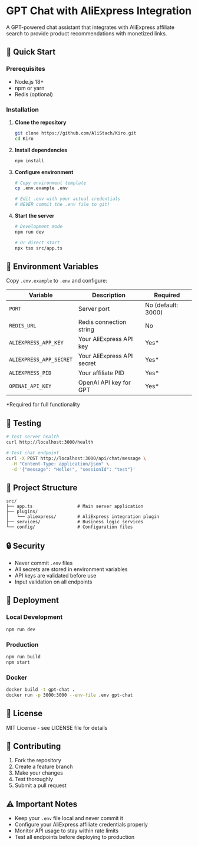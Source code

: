 # GPT Chat with AliExpress Integration

A GPT-powered chat assistant that integrates with AliExpress affiliate search to provide product recommendations with monetized links.

## 🚀 Quick Start

### Prerequisites
- Node.js 18+ 
- npm or yarn
- Redis (optional)

### Installation

1. **Clone the repository**
   ```bash
   git clone https://github.com/AliStach/Kiro.git
   cd Kiro
   ```

2. **Install dependencies**
   ```bash
   npm install
   ```

3. **Configure environment**
   ```bash
   # Copy environment template
   cp .env.example .env
   
   # Edit .env with your actual credentials
   # NEVER commit the .env file to git!
   ```

4. **Start the server**
   ```bash
   # Development mode
   npm run dev
   
   # Or direct start
   npx tsx src/app.ts
   ```

## 🔧 Environment Variables

Copy `.env.example` to `.env` and configure:

| Variable | Description | Required |
|----------|-------------|----------|
| `PORT` | Server port | No (default: 3000) |
| `REDIS_URL` | Redis connection string | No |
| `ALIEXPRESS_APP_KEY` | Your AliExpress API key | Yes* |
| `ALIEXPRESS_APP_SECRET` | Your AliExpress API secret | Yes* |
| `ALIEXPRESS_PID` | Your affiliate PID | Yes* |
| `OPENAI_API_KEY` | OpenAI API key for GPT | Yes* |

*Required for full functionality

## 🧪 Testing

```bash
# Test server health
curl http://localhost:3000/health

# Test chat endpoint
curl -X POST http://localhost:3000/api/chat/message \
  -H "Content-Type: application/json" \
  -d '{"message": "Hello!", "sessionId": "test"}'
```

## 📁 Project Structure

```
src/
├── app.ts                 # Main server application
├── plugins/
│   └── aliexpress/        # AliExpress integration plugin
├── services/              # Business logic services
└── config/                # Configuration files
```

## 🔒 Security

- Never commit `.env` files
- All secrets are stored in environment variables
- API keys are validated before use
- Input validation on all endpoints

## 🚀 Deployment

### Local Development
```bash
npm run dev
```

### Production
```bash
npm run build
npm start
```

### Docker
```bash
docker build -t gpt-chat .
docker run -p 3000:3000 --env-file .env gpt-chat
```

## 📝 License

MIT License - see LICENSE file for details

## 🤝 Contributing

1. Fork the repository
2. Create a feature branch
3. Make your changes
4. Test thoroughly
5. Submit a pull request

## ⚠️ Important Notes

- Keep your `.env` file local and never commit it
- Configure your AliExpress affiliate credentials properly
- Monitor API usage to stay within rate limits
- Test all endpoints before deploying to production
